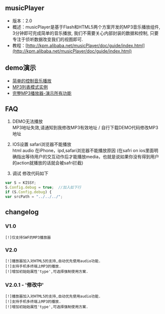 ## musicPlayer

* 版本：2.0
* 概述：musicPlayer是基于Flash和HTML5两个方案开发的MP3音乐播放组件, 3分钟即可完成简单的音乐播放, 我们不需要关心内部封装的数据和控制, 只要专注于侦听数据改变我们的视图即可.
* 教程：[http://kpm.alibaba.net/musicPlayer/doc/guide/index.html](http://kpm.alibaba.net/musicPlayer/doc/guide/index.html)

## demo演示

* [简单的控制音乐播放](http://gallery.kissyui.com/musicPlayer/2.0/guide/demo1.html)
* [MP3列表模式实例](http://gallery.kissyui.com/musicPlayer/2.0/guide/demo2.html)
* [完整MP3播放器-演示所有功能](http://gallery.kissyui.com/musicPlayer/2.0/guide/demo3.html)

## FAQ
1. DEMO无法播放    
MP3地址失效,请通知到我修改MP3有效地址 / 自行下载DEMO代码修改MP3地址

2. IOS设置 safari浏览器不能播放    
html audio 在iPhone，ipd,safari浏览器不能播放原因
(在safri on ios里面明确指出等待用户的交互动作后才能播放media，也就是说如果你没有得到用户的action就播放的话就会被safri拦截)

3. 调试
修改代码如下
```javascript    
var S = KISSY;
S.Config.debug = true;  //加入如下行
if (S.Config.debug) {
var srcPath = "../../../";
```    

## changelog

### V1.0

    [!]仅支持SWF的MP3播放器

### V2.0

    [!]播放器加入对HTML5的支持,自动优先使用audio功能.
    [!]支持手机多终端上MP3的播放.
    [!]增加初始始属性'type',可选择强制使用方案.

### V2.0.1 - '修改中'

    [!]播放器加入对HTML5的支持,自动优先使用audio功能.
    [!]支持手机多终端上MP3的播放.
    [!]增加初始始属性'type',可选择强制使用方案.
